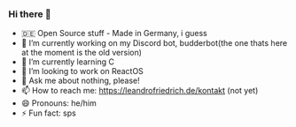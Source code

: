 ### Hi there 👋

- 🇩🇪 Open Source stuff - Made in Germany, i guess
- 🔭 I’m currently working on my Discord bot, budderbot(the one thats here at the moment is the old version)
- 🌱 I’m currently learning C
- 👯 I’m looking to work on ReactOS
- 💬 Ask me about nothing, please!
- 📫 How to reach me: https://leandrofriedrich.de/kontakt (not yet)
- 😄 Pronouns: he/him
- ⚡ Fun fact: sps
